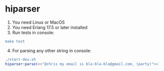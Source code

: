 # hiparser

1. You need Linux or MacOS
2. You need Erlang 17.5 or later installed
3. Run tests in console: 
```erl
make test
```
4. For parsing any other string in console:
```erl
./start-dev.sh
hiparser:parse(<<"@chris my email is bla-bla-bla@gmail.com, (party)">>).
```
